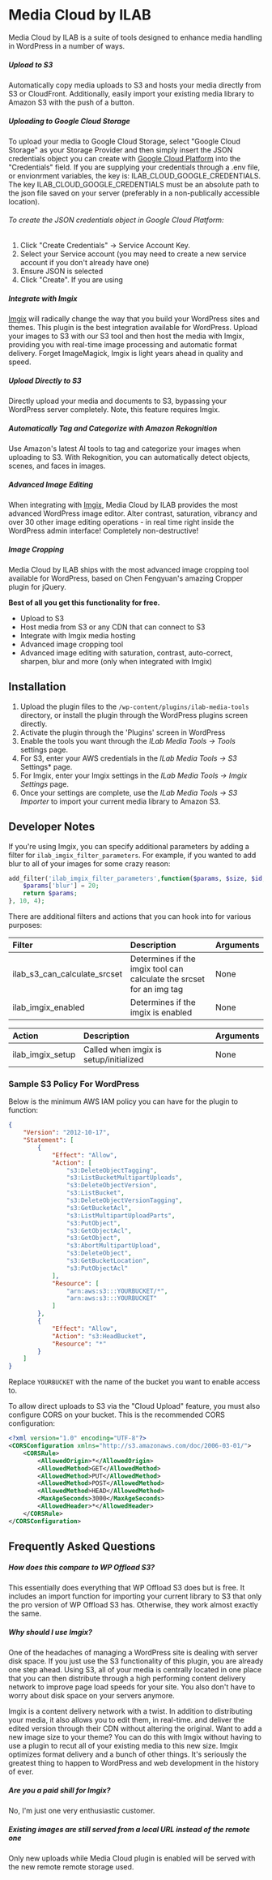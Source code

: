 # Media Cloud by ILAB

Media Cloud by ILAB is a suite of tools designed to enhance media handling in WordPress in a number of ways.

##### Upload to S3
Automatically copy media uploads to S3 and hosts your media directly 
from S3 or CloudFront.  Additionally, easily import your existing
media library to Amazon S3 with the push of a button.

##### Uploading to Google Cloud Storage
To upload your media to Google Cloud Storage, select "Google Cloud Storage" as your Storage Provider and then simply insert the JSON credentials object you can create with [Google Cloud Platform](https://console.cloud.google.com/apis/credentials) into the "Credentials" field. If you are supplying your credentials through a .env file, or envionrment variables, the key is: ILAB_CLOUD_GOOGLE_CREDENTIALS. The key ILAB_CLOUD_GOOGLE_CREDENTIALS must be an absolute path to the json file saved on your server (preferably in a non-publically accessible location).
###### To create the JSON credentials object in Google Cloud Platform:
1. Click "Create Credentials" -> Service Account Key. 
2. Select your Service account (you may need to create a new service account if you don't already have one)
3. Ensure JSON is selected
4. Click "Create". If you are using

##### Integrate with Imgix
[Imgix](https://imgix.com) will radically change the way that you build
your WordPress sites and themes.  This plugin is the best integration
available for WordPress.  Upload your images to S3 with our S3 tool
and then host the media with Imgix, providing you with real-time image
processing and automatic format delivery.  Forget ImageMagick, Imgix
is light years ahead in quality and speed.

##### Upload Directly to S3
Directly upload your media and documents to S3, bypassing your WordPress 
server completely.  Note, this feature requires Imgix.

##### Automatically Tag and Categorize with Amazon Rekognition
Use Amazon's latest AI tools to tag and categorize your images when uploading to S3.  With Rekognition, you can automatically detect objects, scenes, and faces in images.

##### Advanced Image Editing
When integrating with [Imgix](https://imgix.com), Media Cloud by ILAB provides the most 
advanced WordPress image editor.  Alter contrast, saturation, vibrancy
and over 30 other image editing operations - in real time right inside
the WordPress admin interface!  Completely non-destructive!

##### Image Cropping
Media Cloud by ILAB ships with the most advanced image cropping tool 
available for WordPress, based on Chen Fengyuan's amazing Cropper 
plugin for jQuery.

**Best of all you get this functionality for free.**

* Upload to S3
* Host media from S3 or any CDN that can connect to S3
* Integrate with Imgix media hosting
* Advanced image cropping tool
* Advanced image editing with saturation, contrast, auto-correct, 
  sharpen, blur and more (only when integrated with Imgix)
  
## Installation

1. Upload the plugin files to the `/wp-content/plugins/ilab-media-tools` directory, or install the plugin through the WordPress plugins screen directly.
2. Activate the plugin through the 'Plugins' screen in WordPress
3. Enable the tools you want through the *ILab Media Tools -> Tools* settings page.
4. For S3, enter your AWS credentials in the *ILab Media Tools -> S3* Settings* page.
5. For Imgix, enter your Imgix settings in the *ILab Media Tools -> Imgix Settings* page.
6. Once your settings are complete, use the *ILab Media Tools -> S3 Importer* to import your current media library to
   Amazon S3.
   
## Developer Notes

If you're using Imgix, you can specify additional parameters by adding a filter for `ilab_imgix_filter_parameters`.  For example, if you wanted to 
add blur to all of your images for some crazy reason:

```php
add_filter('ilab_imgix_filter_parameters',function($params, $size, $id, $meta){
	$params['blur'] = 20;
	return $params;
}, 10, 4);
```

There are additional filters and actions that you can hook into for various purposes:

| Filter | Description | Arguments |
| :----- | :----- | :----- |
| ilab_s3_can_calculate_srcset | Determines if the imgix tool can calculate the srcset for an img tag | None |
| ilab_imgix_enabled | Determines if the imgix is enabled | None |

| Action | Description | Arguments |
| :----- | :----- | :----- |
| ilab_imgix_setup | Called when imgix is setup/initialized | None |

### Sample S3 Policy For WordPress

Below is the minimum AWS IAM policy you can have for the plugin to function:

```json
{
    "Version": "2012-10-17",
    "Statement": [
        {
            "Effect": "Allow",
            "Action": [
                "s3:DeleteObjectTagging",
                "s3:ListBucketMultipartUploads",
                "s3:DeleteObjectVersion",
                "s3:ListBucket",
                "s3:DeleteObjectVersionTagging",
                "s3:GetBucketAcl",
                "s3:ListMultipartUploadParts",
                "s3:PutObject",
                "s3:GetObjectAcl",
                "s3:GetObject",
                "s3:AbortMultipartUpload",
                "s3:DeleteObject",
                "s3:GetBucketLocation",
                "s3:PutObjectAcl"
            ],
            "Resource": [
                "arn:aws:s3:::YOURBUCKET/*",
                "arn:aws:s3:::YOURBUCKET"
            ]
        },
        {
            "Effect": "Allow",
            "Action": "s3:HeadBucket",
            "Resource": "*"
        }
    ]
}
```

Replace `YOURBUCKET` with the name of the bucket you want to enable access to.

To allow direct uploads to S3 via the "Cloud Upload" feature, you must also configure CORS on your bucket.  This is the 
recommended CORS configuration:

```xml
<?xml version="1.0" encoding="UTF-8"?>
<CORSConfiguration xmlns="http://s3.amazonaws.com/doc/2006-03-01/">
    <CORSRule>
        <AllowedOrigin>*</AllowedOrigin>
        <AllowedMethod>GET</AllowedMethod>
        <AllowedMethod>PUT</AllowedMethod>
        <AllowedMethod>POST</AllowedMethod>
        <AllowedMethod>HEAD</AllowedMethod>
        <MaxAgeSeconds>3000</MaxAgeSeconds>
        <AllowedHeader>*</AllowedHeader>
    </CORSRule>
</CORSConfiguration>
```


## Frequently Asked Questions

##### How does this compare to WP Offload S3?

This essentially does everything that WP Offload S3 does but is free.  It includes an import function for importing
your current library to S3 that only the pro version of WP Offload S3 has.  Otherwise, they work almost exactly the
same.

##### Why should I use Imgix?

One of the headaches of managing a WordPress site is dealing with server disk space.  If you just use the S3
functionality of this plugin, you are already one step ahead.  Using S3, all of your media is centrally located in
one place that you can then distribute through a high performing content delivery network to improve page load speeds
for your site.  You also don't have to worry about disk space on your servers anymore.

Imgix is a content delivery network with a twist.  In addition to distributing your media, it also allows you to edit
them, in real-time. and deliver the edited version through their CDN without altering the original.  Want to add a new
image size to your theme?  You can do this with Imgix without having to use a plugin to recut all of your existing
media to this new size.  Imgix optimizes format delivery and a bunch of other things.  It's seriously the greatest
thing to happen to WordPress and web development in the history of ever.

##### Are you a paid shill for Imgix?

No, I'm just one very enthusiastic customer.

##### Existing images are still served from a local URL instead of the remote one

 Only new uploads while Media Cloud plugin is enabled will be served with the new remote remote storage used.



